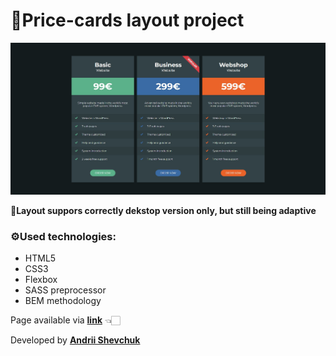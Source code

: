 # 🎨Price-cards layout project

  <img  src="./layout-images/layout-dekstop.jpg"  width="1000">

**📏Layout suppors correctly dekstop version only, but still being adaptive**

### ⚙️Used technologies:

- HTML5
- CSS3
- Flexbox
- SASS preprocessor
- BEM methodology

Page available via **[link](https://andrii618.github.io/price-cards_layout/)** 👈🏻

Developed by **[Andrii Shevchuk](https://github.com/Andrii618/)**
